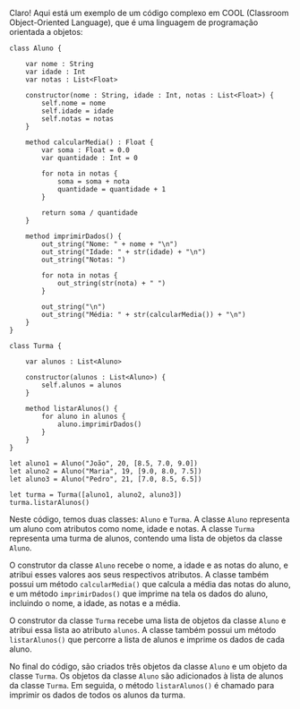 Claro! Aqui está um exemplo de um código complexo em COOL (Classroom Object-Oriented Language), que é uma linguagem de programação orientada a objetos:

```
class Aluno {

    var nome : String
    var idade : Int
    var notas : List<Float>

    constructor(nome : String, idade : Int, notas : List<Float>) {
        self.nome = nome
        self.idade = idade
        self.notas = notas
    }

    method calcularMedia() : Float {
        var soma : Float = 0.0
        var quantidade : Int = 0

        for nota in notas {
            soma = soma + nota
            quantidade = quantidade + 1
        }

        return soma / quantidade
    }

    method imprimirDados() {
        out_string("Nome: " + nome + "\n")
        out_string("Idade: " + str(idade) + "\n")
        out_string("Notas: ")

        for nota in notas {
            out_string(str(nota) + " ")
        }

        out_string("\n")
        out_string("Média: " + str(calcularMedia()) + "\n")
    }
}

class Turma {

    var alunos : List<Aluno>

    constructor(alunos : List<Aluno>) {
        self.alunos = alunos
    }

    method listarAlunos() {
        for aluno in alunos {
            aluno.imprimirDados()
        }
    }
}

let aluno1 = Aluno("João", 20, [8.5, 7.0, 9.0])
let aluno2 = Aluno("Maria", 19, [9.0, 8.0, 7.5])
let aluno3 = Aluno("Pedro", 21, [7.0, 8.5, 6.5])

let turma = Turma([aluno1, aluno2, aluno3])
turma.listarAlunos()
```

Neste código, temos duas classes: `Aluno` e `Turma`. A classe `Aluno` representa um aluno com atributos como nome, idade e notas. A classe `Turma` representa uma turma de alunos, contendo uma lista de objetos da classe `Aluno`.

O construtor da classe `Aluno` recebe o nome, a idade e as notas do aluno, e atribui esses valores aos seus respectivos atributos. A classe também possui um método `calcularMedia()` que calcula a média das notas do aluno, e um método `imprimirDados()` que imprime na tela os dados do aluno, incluindo o nome, a idade, as notas e a média.

O construtor da classe `Turma` recebe uma lista de objetos da classe `Aluno` e atribui essa lista ao atributo `alunos`. A classe também possui um método `listarAlunos()` que percorre a lista de alunos e imprime os dados de cada aluno.

No final do código, são criados três objetos da classe `Aluno` e um objeto da classe `Turma`. Os objetos da classe `Aluno` são adicionados à lista de alunos da classe `Turma`. Em seguida, o método `listarAlunos()` é chamado para imprimir os dados de todos os alunos da turma.
